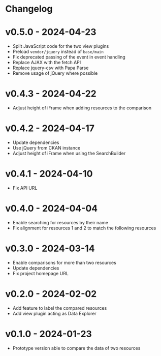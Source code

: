 # Changelog

# v0.5.0 - 2024-04-23
- Split JavaScript code for the two view plugins
- Preload `vendor/jquery` instead of `base/main`
- Fix deprecated passing of the event in event handling
- Replace AJAX with the fetch API
- Replace jquery-csv with Papa Parse
- Remove usage of jQuery where possible

# v0.4.3 - 2024-04-22
- Adjust height of iFrame when adding resources to the comparison

# v0.4.2 - 2024-04-17
- Update dependencies
- Use jQuery from CKAN instance
- Adjust height of iFrame when using the SearchBuilder

# v0.4.1 - 2024-04-10
- Fix API URL

# v0.4.0 - 2024-04-04
- Enable searching for resources by their name
- Fix alignment for resources 1 and 2 to match the following resources

# v0.3.0 - 2024-03-14
- Enable comparisons for more than two resources
- Update dependencies
- Fix project homepage URL

# v0.2.0 - 2024-02-02
- Add feature to label the compared resources
- Add view plugin acting as Data Explorer

# v0.1.0 - 2024-01-23
- Prototype version able to compare the data of two resources
